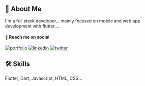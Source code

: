 
## 🚀 About Me
I'm a full stack developer... mainly focused on mobile and web app development with flutter....


#### 🔗 Reach me on social
[![portfolio](https://img.shields.io/badge/my_portfolio-000?style=for-the-badge&logo=ko-fi&logoColor=white)](https://www.tuvatech.xyz/)
[![linkedin](https://img.shields.io/badge/linkedin-0A66C2?style=for-the-badge&logo=linkedin&logoColor=white)](https://www.linkedin.com/in/boitumelo-tubabwene-7894b8192/)
[![twitter](https://img.shields.io/badge/twitter-1DA1F2?style=for-the-badge&logo=twitter&logoColor=white)](https://twitter.com/Blackytubabwene)


## 🛠 Skills
Flutter, Dart, Javascript, HTML, CSS...

